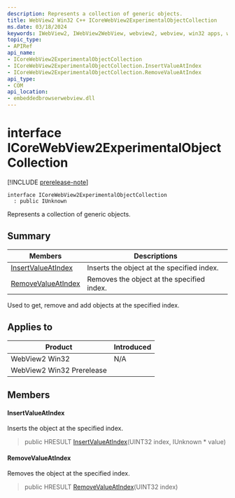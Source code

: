 ```yaml
---
description: Represents a collection of generic objects.
title: WebView2 Win32 C++ ICoreWebView2ExperimentalObjectCollection
ms.date: 03/18/2024
keywords: IWebView2, IWebView2WebView, webview2, webview, win32 apps, win32, edge, ICoreWebView2, ICoreWebView2Controller, browser control, edge html, ICoreWebView2ExperimentalObjectCollection
topic_type: 
- APIRef
api_name:
- ICoreWebView2ExperimentalObjectCollection
- ICoreWebView2ExperimentalObjectCollection.InsertValueAtIndex
- ICoreWebView2ExperimentalObjectCollection.RemoveValueAtIndex
api_type:
- COM
api_location:
- embeddedbrowserwebview.dll
---
```


# interface ICoreWebView2ExperimentalObjectCollection

[!INCLUDE [prerelease-note](../includes/prerelease-note.md)]

```
interface ICoreWebView2ExperimentalObjectCollection
  : public IUnknown
```

Represents a collection of generic objects.

## Summary

 Members                        | Descriptions
--------------------------------|---------------------------------------------
[InsertValueAtIndex](#insertvalueatindex) | Inserts the object at the specified index.
[RemoveValueAtIndex](#removevalueatindex) | Removes the object at the specified index.

Used to get, remove and add objects at the specified index.

## Applies to

Product                         | Introduced
--------------------------------|---------------------------------------------
WebView2 Win32            |    N/A
WebView2 Win32 Prerelease |    

## Members

#### InsertValueAtIndex

Inserts the object at the specified index.

> public HRESULT [InsertValueAtIndex](#insertvalueatindex)(UINT32 index, IUnknown * value)

#### RemoveValueAtIndex

Removes the object at the specified index.

> public HRESULT [RemoveValueAtIndex](#removevalueatindex)(UINT32 index)

